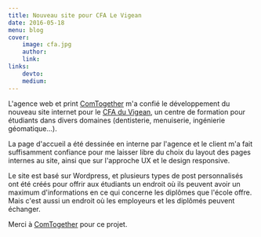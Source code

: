 ```yaml
---
title: Nouveau site pour CFA Le Vigean
date: 2016-05-18
menu: blog
cover:
    image: cfa.jpg
    author:
    link:
links:
    devto:
    medium:
---
```

L'agence web et print [ComTogether](http://www.comtogether.fr/) m'a confié le développement du nouveau site internet pour le [CFA du Vigean](http://cfa-levigean.fr), un centre de formation pour étudiants dans divers domaines (dentisterie, menuiserie, ingénierie géomatique…).

La page d'accueil a été dessinée en interne par l'agence et le client m'a fait suffisamment confiance pour me laisser libre du choix du layout des pages internes au site, ainsi que sur l'approche UX et le design responsive.

Le site est basé sur Wordpress, et plusieurs types de post personnalisés ont été créés pour offrir aux étudiants un endroit où ils peuvent avoir un maximum d'informations en ce qui concerne les diplômes que l'école offre. Mais c'est aussi un endroit où les employeurs et les diplômés peuvent échanger.

Merci à [ComTogether](http://www.comtogether.fr/) pour ce projet.
